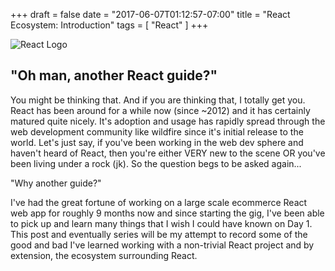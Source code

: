 +++
draft = false
date = "2017-06-07T01:12:57-07:00"
title = "React Ecosystem: Introduction"
tags = [ "React" ]
+++

![React Logo](/reactjs.png)

## "Oh man, another React guide?"

You might be thinking that.  And if you are thinking that, I totally get you.  React has been around for a while now (since ~2012) and it has certainly matured quite nicely.  It's adoption and usage has rapidly spread through the web development community like wildfire since it's initial release to the world.  Let's just say, if you've been working in the web dev sphere and haven't heard of React, then you're either VERY new to the scene OR you've been living under a rock (jk). So the question begs to be asked again...

"Why another guide?"

I've had the great fortune of working on a large scale ecommerce React web app for roughly 9 months now and since starting the gig, I've been able to pick up and learn many things that I wish I could have known on Day 1.  This post and eventually series will be my attempt to record some of the good and bad I've learned working with a non-trivial React project and by extension, the ecosystem surrounding React.

